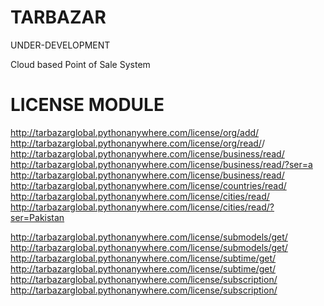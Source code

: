 # TARBAZAR
UNDER-DEVELOPMENT

Cloud based Point of Sale System



LICENSE MODULE
==============
http://tarbazarglobal.pythonanywhere.com/license/org/add/
http://tarbazarglobal.pythonanywhere.com/license/org/read/<username>/
http://tarbazarglobal.pythonanywhere.com/license/business/read/
http://tarbazarglobal.pythonanywhere.com/license/business/read/?ser=a
http://tarbazarglobal.pythonanywhere.com/license/business/read/<name>
http://tarbazarglobal.pythonanywhere.com/license/countries/read/
http://tarbazarglobal.pythonanywhere.com/license/cities/read/
http://tarbazarglobal.pythonanywhere.com/license/cities/read/?ser=Pakistan

http://tarbazarglobal.pythonanywhere.com/license/submodels/get/
 http://tarbazarglobal.pythonanywhere.com/license/submodels/get/<name>
http://tarbazarglobal.pythonanywhere.com/license/subtime/get/
 http://tarbazarglobal.pythonanywhere.com/license/subtime/get/<name>
http://tarbazarglobal.pythonanywhere.com/license/subscription/
 http://tarbazarglobal.pythonanywhere.com/license/subscription/<name>
